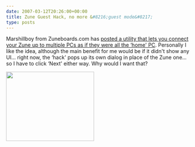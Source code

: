 ```yaml
---
date: 2007-03-12T20:26:00+00:00
title: Zune Guest Hack, no more &#8216;guest mode&#8217;
type: posts
---
```

Marshillboy from Zuneboards.com has [posted a utility that lets you connect your Zune up to multiple PCs as if they were all the &#8216;home' PC](http://www.zuneboards.com/content/view/52/2/). Personally I like the idea, although the main benefit for me would be if it didn't show any UI... right now, the &#8216;hack' pops up its own dialog in place of the Zune one... so I have to click &#8216;Next' either way. Why would I want that?

[<img height="190" src="http://i104.photobucket.com/albums/m163/pityonu9073/hacked.jpg" width="240" border="0" />](http://www.zuneboards.com/content/view/52/2/)
